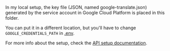 In my local setup, the key file (JSON, named google-translate.json) generated by the service account in Google Cloud Platform is placed in this folder.  

You can put it in a different location, but you'll have to change `GOOGLE_CREDENTIALS_PATH` in [.env](../.env).

For more info about the setup, check the [API setup documentation](https://cloud.google.com/translate/docs/setup?hl=pt_BR).
